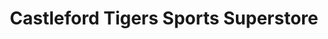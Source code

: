 ---
title: "Castleford Tigers Sports Superstore"
url: /castleford/castleford-tigers-sports-superstore/
shop: Sport
---